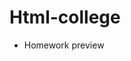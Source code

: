 # Html-college

- Homework preview 

[](https://gist.github.com/user-attachments/assets/933039f8-d3da-4768-98c8-103eb2637cd1)

